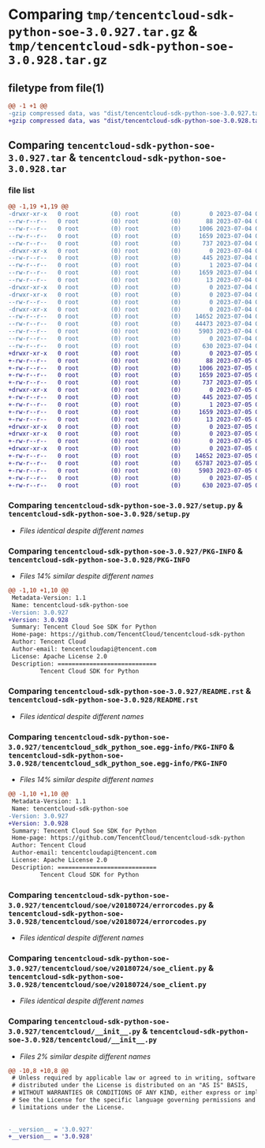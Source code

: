 # Comparing `tmp/tencentcloud-sdk-python-soe-3.0.927.tar.gz` & `tmp/tencentcloud-sdk-python-soe-3.0.928.tar.gz`

## filetype from file(1)

```diff
@@ -1 +1 @@
-gzip compressed data, was "dist/tencentcloud-sdk-python-soe-3.0.927.tar", last modified: Tue Jul  4 00:28:39 2023, max compression
+gzip compressed data, was "dist/tencentcloud-sdk-python-soe-3.0.928.tar", last modified: Wed Jul  5 00:32:30 2023, max compression
```

## Comparing `tencentcloud-sdk-python-soe-3.0.927.tar` & `tencentcloud-sdk-python-soe-3.0.928.tar`

### file list

```diff
@@ -1,19 +1,19 @@
-drwxr-xr-x   0 root         (0) root         (0)        0 2023-07-04 00:28:39.000000 tencentcloud-sdk-python-soe-3.0.927/
--rw-r--r--   0 root         (0) root         (0)       88 2023-07-04 00:28:39.000000 tencentcloud-sdk-python-soe-3.0.927/setup.cfg
--rw-r--r--   0 root         (0) root         (0)     1006 2023-07-04 00:28:39.000000 tencentcloud-sdk-python-soe-3.0.927/setup.py
--rw-r--r--   0 root         (0) root         (0)     1659 2023-07-04 00:28:39.000000 tencentcloud-sdk-python-soe-3.0.927/PKG-INFO
--rw-r--r--   0 root         (0) root         (0)      737 2023-07-04 00:28:39.000000 tencentcloud-sdk-python-soe-3.0.927/README.rst
-drwxr-xr-x   0 root         (0) root         (0)        0 2023-07-04 00:28:39.000000 tencentcloud-sdk-python-soe-3.0.927/tencentcloud_sdk_python_soe.egg-info/
--rw-r--r--   0 root         (0) root         (0)      445 2023-07-04 00:28:39.000000 tencentcloud-sdk-python-soe-3.0.927/tencentcloud_sdk_python_soe.egg-info/SOURCES.txt
--rw-r--r--   0 root         (0) root         (0)        1 2023-07-04 00:28:39.000000 tencentcloud-sdk-python-soe-3.0.927/tencentcloud_sdk_python_soe.egg-info/dependency_links.txt
--rw-r--r--   0 root         (0) root         (0)     1659 2023-07-04 00:28:39.000000 tencentcloud-sdk-python-soe-3.0.927/tencentcloud_sdk_python_soe.egg-info/PKG-INFO
--rw-r--r--   0 root         (0) root         (0)       13 2023-07-04 00:28:39.000000 tencentcloud-sdk-python-soe-3.0.927/tencentcloud_sdk_python_soe.egg-info/top_level.txt
-drwxr-xr-x   0 root         (0) root         (0)        0 2023-07-04 00:28:39.000000 tencentcloud-sdk-python-soe-3.0.927/tencentcloud/
-drwxr-xr-x   0 root         (0) root         (0)        0 2023-07-04 00:28:39.000000 tencentcloud-sdk-python-soe-3.0.927/tencentcloud/soe/
--rw-r--r--   0 root         (0) root         (0)        0 2023-07-04 00:28:39.000000 tencentcloud-sdk-python-soe-3.0.927/tencentcloud/soe/__init__.py
-drwxr-xr-x   0 root         (0) root         (0)        0 2023-07-04 00:28:39.000000 tencentcloud-sdk-python-soe-3.0.927/tencentcloud/soe/v20180724/
--rw-r--r--   0 root         (0) root         (0)    14652 2023-07-04 00:28:39.000000 tencentcloud-sdk-python-soe-3.0.927/tencentcloud/soe/v20180724/errorcodes.py
--rw-r--r--   0 root         (0) root         (0)    44473 2023-07-04 00:28:39.000000 tencentcloud-sdk-python-soe-3.0.927/tencentcloud/soe/v20180724/models.py
--rw-r--r--   0 root         (0) root         (0)     5903 2023-07-04 00:28:39.000000 tencentcloud-sdk-python-soe-3.0.927/tencentcloud/soe/v20180724/soe_client.py
--rw-r--r--   0 root         (0) root         (0)        0 2023-07-04 00:28:39.000000 tencentcloud-sdk-python-soe-3.0.927/tencentcloud/soe/v20180724/__init__.py
--rw-r--r--   0 root         (0) root         (0)      630 2023-07-04 00:28:39.000000 tencentcloud-sdk-python-soe-3.0.927/tencentcloud/__init__.py
+drwxr-xr-x   0 root         (0) root         (0)        0 2023-07-05 00:32:30.000000 tencentcloud-sdk-python-soe-3.0.928/
+-rw-r--r--   0 root         (0) root         (0)       88 2023-07-05 00:32:30.000000 tencentcloud-sdk-python-soe-3.0.928/setup.cfg
+-rw-r--r--   0 root         (0) root         (0)     1006 2023-07-05 00:32:30.000000 tencentcloud-sdk-python-soe-3.0.928/setup.py
+-rw-r--r--   0 root         (0) root         (0)     1659 2023-07-05 00:32:30.000000 tencentcloud-sdk-python-soe-3.0.928/PKG-INFO
+-rw-r--r--   0 root         (0) root         (0)      737 2023-07-05 00:32:30.000000 tencentcloud-sdk-python-soe-3.0.928/README.rst
+drwxr-xr-x   0 root         (0) root         (0)        0 2023-07-05 00:32:30.000000 tencentcloud-sdk-python-soe-3.0.928/tencentcloud_sdk_python_soe.egg-info/
+-rw-r--r--   0 root         (0) root         (0)      445 2023-07-05 00:32:30.000000 tencentcloud-sdk-python-soe-3.0.928/tencentcloud_sdk_python_soe.egg-info/SOURCES.txt
+-rw-r--r--   0 root         (0) root         (0)        1 2023-07-05 00:32:30.000000 tencentcloud-sdk-python-soe-3.0.928/tencentcloud_sdk_python_soe.egg-info/dependency_links.txt
+-rw-r--r--   0 root         (0) root         (0)     1659 2023-07-05 00:32:30.000000 tencentcloud-sdk-python-soe-3.0.928/tencentcloud_sdk_python_soe.egg-info/PKG-INFO
+-rw-r--r--   0 root         (0) root         (0)       13 2023-07-05 00:32:30.000000 tencentcloud-sdk-python-soe-3.0.928/tencentcloud_sdk_python_soe.egg-info/top_level.txt
+drwxr-xr-x   0 root         (0) root         (0)        0 2023-07-05 00:32:30.000000 tencentcloud-sdk-python-soe-3.0.928/tencentcloud/
+drwxr-xr-x   0 root         (0) root         (0)        0 2023-07-05 00:32:30.000000 tencentcloud-sdk-python-soe-3.0.928/tencentcloud/soe/
+-rw-r--r--   0 root         (0) root         (0)        0 2023-07-05 00:32:30.000000 tencentcloud-sdk-python-soe-3.0.928/tencentcloud/soe/__init__.py
+drwxr-xr-x   0 root         (0) root         (0)        0 2023-07-05 00:32:30.000000 tencentcloud-sdk-python-soe-3.0.928/tencentcloud/soe/v20180724/
+-rw-r--r--   0 root         (0) root         (0)    14652 2023-07-05 00:32:30.000000 tencentcloud-sdk-python-soe-3.0.928/tencentcloud/soe/v20180724/errorcodes.py
+-rw-r--r--   0 root         (0) root         (0)    65787 2023-07-05 00:32:30.000000 tencentcloud-sdk-python-soe-3.0.928/tencentcloud/soe/v20180724/models.py
+-rw-r--r--   0 root         (0) root         (0)     5903 2023-07-05 00:32:30.000000 tencentcloud-sdk-python-soe-3.0.928/tencentcloud/soe/v20180724/soe_client.py
+-rw-r--r--   0 root         (0) root         (0)        0 2023-07-05 00:32:30.000000 tencentcloud-sdk-python-soe-3.0.928/tencentcloud/soe/v20180724/__init__.py
+-rw-r--r--   0 root         (0) root         (0)      630 2023-07-05 00:32:30.000000 tencentcloud-sdk-python-soe-3.0.928/tencentcloud/__init__.py
```

### Comparing `tencentcloud-sdk-python-soe-3.0.927/setup.py` & `tencentcloud-sdk-python-soe-3.0.928/setup.py`

 * *Files identical despite different names*

### Comparing `tencentcloud-sdk-python-soe-3.0.927/PKG-INFO` & `tencentcloud-sdk-python-soe-3.0.928/PKG-INFO`

 * *Files 14% similar despite different names*

```diff
@@ -1,10 +1,10 @@
 Metadata-Version: 1.1
 Name: tencentcloud-sdk-python-soe
-Version: 3.0.927
+Version: 3.0.928
 Summary: Tencent Cloud Soe SDK for Python
 Home-page: https://github.com/TencentCloud/tencentcloud-sdk-python
 Author: Tencent Cloud
 Author-email: tencentcloudapi@tencent.com
 License: Apache License 2.0
 Description: ============================
         Tencent Cloud SDK for Python
```

### Comparing `tencentcloud-sdk-python-soe-3.0.927/README.rst` & `tencentcloud-sdk-python-soe-3.0.928/README.rst`

 * *Files identical despite different names*

### Comparing `tencentcloud-sdk-python-soe-3.0.927/tencentcloud_sdk_python_soe.egg-info/PKG-INFO` & `tencentcloud-sdk-python-soe-3.0.928/tencentcloud_sdk_python_soe.egg-info/PKG-INFO`

 * *Files 14% similar despite different names*

```diff
@@ -1,10 +1,10 @@
 Metadata-Version: 1.1
 Name: tencentcloud-sdk-python-soe
-Version: 3.0.927
+Version: 3.0.928
 Summary: Tencent Cloud Soe SDK for Python
 Home-page: https://github.com/TencentCloud/tencentcloud-sdk-python
 Author: Tencent Cloud
 Author-email: tencentcloudapi@tencent.com
 License: Apache License 2.0
 Description: ============================
         Tencent Cloud SDK for Python
```

### Comparing `tencentcloud-sdk-python-soe-3.0.927/tencentcloud/soe/v20180724/errorcodes.py` & `tencentcloud-sdk-python-soe-3.0.928/tencentcloud/soe/v20180724/errorcodes.py`

 * *Files identical despite different names*

### Comparing `tencentcloud-sdk-python-soe-3.0.927/tencentcloud/soe/v20180724/soe_client.py` & `tencentcloud-sdk-python-soe-3.0.928/tencentcloud/soe/v20180724/soe_client.py`

 * *Files identical despite different names*

### Comparing `tencentcloud-sdk-python-soe-3.0.927/tencentcloud/__init__.py` & `tencentcloud-sdk-python-soe-3.0.928/tencentcloud/__init__.py`

 * *Files 2% similar despite different names*

```diff
@@ -10,8 +10,8 @@
 # Unless required by applicable law or agreed to in writing, software
 # distributed under the License is distributed on an "AS IS" BASIS,
 # WITHOUT WARRANTIES OR CONDITIONS OF ANY KIND, either express or implied.
 # See the License for the specific language governing permissions and
 # limitations under the License.
 
 
-__version__ = '3.0.927'
+__version__ = '3.0.928'
```

